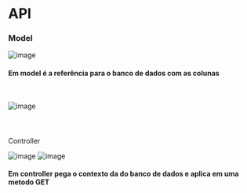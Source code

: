 # API

### Model

![image](https://user-images.githubusercontent.com/91328590/189504380-2ce7532e-4804-4ed2-a280-1cbc2e8e545e.png)
#### Em model é a referência para o banco de dados com as colunas
<br/>

![image](https://user-images.githubusercontent.com/91328590/189504360-c37f136d-fa78-4951-9348-d32e1f277b23.png)

<br/>

###
Controller 

![image](https://user-images.githubusercontent.com/91328590/189504456-93e9572e-4db7-40a3-8910-cdcdae8d41eb.png)
![image](https://user-images.githubusercontent.com/91328590/189504471-df807059-c380-4d47-8af8-ce80f385d752.png)

#### Em controller pega o contexto da do banco de dados e aplica em uma metodo GET

